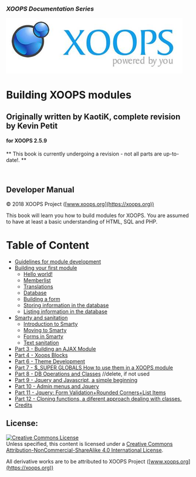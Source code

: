 ### _XOOPS Documentation Series_
![](assets/logoXoops.jpg)

# Building XOOPS modules
## Originally written by KaotiK, complete revision by Kevin Petit
#### for XOOPS 2.5.9

** This book is currently undergoing a revision - not all parts are up-to-date!. **

<br>
            
## Developer Manual

© 2018 XOOPS Project ([www.xoops.org](https://xoops.org))   


This book will learn you how to build modules for XOOPS. 
You are assumed to have at least a basic understanding of HTML, SQL and PHP.

# Table of Content

* [Guidelines for module development](book/guidelines/guidelines.md)
* [Building your first module](book/building_a_simple_module/introduction.md)
    * [Hello world!](book/building_a_simple_module/helloworld.md)
    * [Memberlist](book/building_a_simple_module/memberlist.md)
    * [Translations](book/building_a_simple_module/translations.md)
    * [Database](book/building_a_simple_module/database.md)
    * [Building a form](book/building_a_simple_module/buildingform.md)
    * [Storing information in the database](book/building_a_simple_module/saving_to_database.md)
    * [Listing information in the database](book/building_a_simple_module/listing_database.md)
* [Smarty and sanitation](book/smarty_sanitation/introduction.md)
    * [Introduction to Smarty](book/smarty_sanitation/smarty.md)
    * [Moving to Smarty](book/smarty_sanitation/movingtosmarty.md)
    * [Forms in Smarty](book/smarty_sanitation/formsinsmarty.md)
    * [Text sanitation](book/smarty_sanitation/textsanitation.md)
* [Part 3 - Building an AJAX Module](book/3.md)
* [Part 4 - Xoops Blocks](book/4.md)
* [Part 6 - Theme Development](book/6.md)
* [Part 7 - $_SUPER GLOBALS How to use them in a XOOPS module](book/7.md)
* [Part 8 - DB Operations and Classes](book/8.md) //delete, if not used
* [Part 9 - Jquery and Javascript, a simple beginning](book/9.md)
* [Part 10 - Admin menus and Jquery](book/10.md)
* [Part 11 - Jquery: Form Validation+Rounded Corners+List Items](book/11.md)
* [Part 12 - Cloning functions, a diferent approach dealing with classes.](book/12.md) 
* [Credits](book/13.md) 

## License:

<a rel="license" href="http://creativecommons.org/licenses/by-nc-sa/4.0/"><img alt="Creative Commons License" style="border-width:0" src="https://i.creativecommons.org/l/by-nc-sa/4.0/88x31.png" /></a><br />Unless specified, this content is licensed under a <a rel="license" href="http://creativecommons.org/licenses/by-nc-sa/4.0/">Creative Commons Attribution-NonCommercial-ShareAlike 4.0 International License</a>.

All derivative works are to be attributed to XOOPS Project ([www.xoops.org](https://xoops.org))